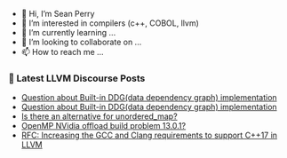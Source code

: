 - 👋 Hi, I’m Sean Perry
- 👀 I’m interested in compilers (c++, COBOL, llvm)
- 🌱 I’m currently learning ...
- 💞️ I’m looking to collaborate on ...
- 📫 How to reach me ...

<!---
s66perry/s66perry is a ✨ special ✨ repository because its `README.md` (this file) appears on your GitHub profile.
You can click the Preview link to take a look at your changes.
--->
### 📕 Latest LLVM Discourse Posts

<!-- DISCOURSE-LLVM:START -->
- [Question about Built-in DDG&lpar;data dependency graph&rpar; implementation](https://discourse.llvm.org/t/question-about-built-in-ddg-data-dependency-graph-implementation/60104/2)
- [Question about Built-in DDG&lpar;data dependency graph&rpar; implementation](https://discourse.llvm.org/t/question-about-built-in-ddg-data-dependency-graph-implementation/60104/1)
- [Is there an alternative for unordered_map?](https://discourse.llvm.org/t/is-there-an-alternative-for-unordered-map/60065/5)
- [OpenMP NVidia offload build problem 13.0.1?](https://discourse.llvm.org/t/openmp-nvidia-offload-build-problem-13-0-1/60096/1)
- [RFC: Increasing the GCC and Clang requirements to support C++17 in LLVM](https://discourse.llvm.org/t/rfc-increasing-the-gcc-and-clang-requirements-to-support-c-17-in-llvm/59983/19)
<!-- DISCOURSE-LLVM:END -->
